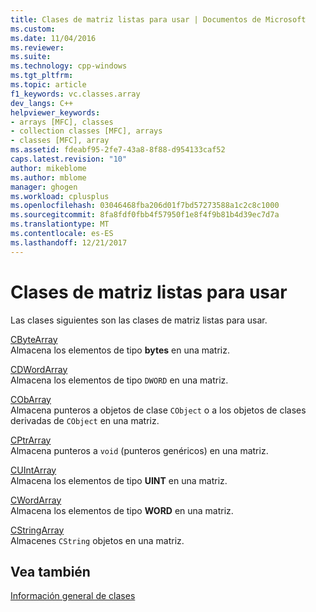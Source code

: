 ```yaml
---
title: Clases de matriz listas para usar | Documentos de Microsoft
ms.custom: 
ms.date: 11/04/2016
ms.reviewer: 
ms.suite: 
ms.technology: cpp-windows
ms.tgt_pltfrm: 
ms.topic: article
f1_keywords: vc.classes.array
dev_langs: C++
helpviewer_keywords:
- arrays [MFC], classes
- collection classes [MFC], arrays
- classes [MFC], array
ms.assetid: fdeabf95-2fe7-43a8-8f88-d954133caf52
caps.latest.revision: "10"
author: mikeblome
ms.author: mblome
manager: ghogen
ms.workload: cplusplus
ms.openlocfilehash: 03046468fba206d01f7bd57273588a1c2c8c1000
ms.sourcegitcommit: 8fa8fdf0fbb4f57950f1e8f4f9b81b4d39ec7d7a
ms.translationtype: MT
ms.contentlocale: es-ES
ms.lasthandoff: 12/21/2017
---
```

# <a name="ready-to-use-array-classes"></a>Clases de matriz listas para usar
Las clases siguientes son las clases de matriz listas para usar.  
  
 [CByteArray](../mfc/reference/cbytearray-class.md)  
 Almacena los elementos de tipo **bytes** en una matriz.  
  
 [CDWordArray](../mfc/reference/cdwordarray-class.md)  
 Almacena los elementos de tipo `DWORD` en una matriz.  
  
 [CObArray](../mfc/reference/cobarray-class.md)  
 Almacena punteros a objetos de clase `CObject` o a los objetos de clases derivadas de `CObject` en una matriz.  
  
 [CPtrArray](../mfc/reference/cptrarray-class.md)  
 Almacena punteros a `void` (punteros genéricos) en una matriz.  
  
 [CUIntArray](../mfc/reference/cuintarray-class.md)  
 Almacena los elementos de tipo **UINT** en una matriz.  
  
 [CWordArray](../mfc/reference/cwordarray-class.md)  
 Almacena los elementos de tipo **WORD** en una matriz.  
  
 [CStringArray](../mfc/reference/cstringarray-class.md)  
 Almacenes `CString` objetos en una matriz.  
  
## <a name="see-also"></a>Vea también  
 [Información general de clases](../mfc/class-library-overview.md)

